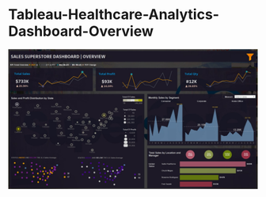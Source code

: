 # Tableau-Healthcare-Analytics-Dashboard-Overview
![Superstore Dashboard](https://github.com/vn33/Superstore-Sales-Dashboard---Tableau/blob/master/Dashboard%20image.jpg)
